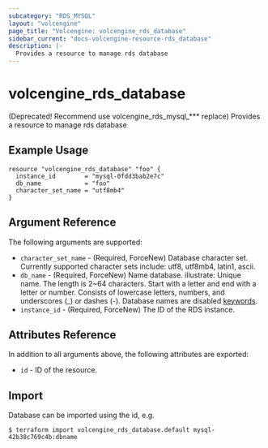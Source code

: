 ```yaml
---
subcategory: "RDS_MYSQL"
layout: "volcengine"
page_title: "Volcengine: volcengine_rds_database"
sidebar_current: "docs-volcengine-resource-rds_database"
description: |-
  Provides a resource to manage rds database
---
```

# volcengine_rds_database
(Deprecated! Recommend use volcengine_rds_mysql_*** replace) Provides a resource to manage rds database
## Example Usage
```hcl
resource "volcengine_rds_database" "foo" {
  instance_id        = "mysql-0fdd3bab2e7c"
  db_name            = "foo"
  character_set_name = "utf8mb4"
}
```
## Argument Reference
The following arguments are supported:
* `character_set_name` - (Required, ForceNew) Database character set. Currently supported character sets include: utf8, utf8mb4, latin1, ascii.
* `db_name` - (Required, ForceNew) Name database.
illustrate:
Unique name.
The length is 2~64 characters.
Start with a letter and end with a letter or number.
Consists of lowercase letters, numbers, and underscores (_) or dashes (-).
Database names are disabled [keywords](https://www.volcengine.com/docs/6313/66162).
* `instance_id` - (Required, ForceNew) The ID of the RDS instance.

## Attributes Reference
In addition to all arguments above, the following attributes are exported:
* `id` - ID of the resource.



## Import
Database can be imported using the id, e.g.
```
$ terraform import volcengine_rds_database.default mysql-42b38c769c4b:dbname
```

